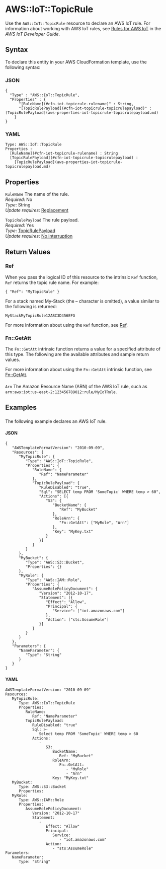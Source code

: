 # AWS::IoT::TopicRule<a name="aws-resource-iot-topicrule"></a>

Use the `AWS::IoT::TopicRule` resource to declare an AWS IoT rule\. For information about working with AWS IoT rules, see [Rules for AWS IoT](https://docs.aws.amazon.com/iot/latest/developerguide/iot-rules.html) in the *AWS IoT Developer Guide*\.

## Syntax<a name="aws-resource-iot-topicrule-syntax"></a>

To declare this entity in your AWS CloudFormation template, use the following syntax:

### JSON<a name="aws-resource-iot-topicrule-syntax.json"></a>

```
{
  "Type" : "AWS::IoT::TopicRule",
  "Properties" : {
      "[RuleName](#cfn-iot-topicrule-rulename)" : String,
      "[TopicRulePayload](#cfn-iot-topicrule-topicrulepayload)" : [TopicRulePayload](aws-properties-iot-topicrule-topicrulepayload.md)
    }
}
```

### YAML<a name="aws-resource-iot-topicrule-syntax.yaml"></a>

```
Type: AWS::IoT::TopicRule
Properties : 
﻿  [RuleName](#cfn-iot-topicrule-rulename) : String
﻿  [TopicRulePayload](#cfn-iot-topicrule-topicrulepayload) : 
    [TopicRulePayload](aws-properties-iot-topicrule-topicrulepayload.md)
```

## Properties<a name="aws-resource-iot-topicrule-properties"></a>

`RuleName`  <a name="cfn-iot-topicrule-rulename"></a>
The name of the rule\.  
*Required*: No  
*Type*: String  
*Update requires*: [Replacement](https://docs.aws.amazon.com/AWSCloudFormation/latest/UserGuide/using-cfn-updating-stacks-update-behaviors.html#update-replacement)

`TopicRulePayload`  <a name="cfn-iot-topicrule-topicrulepayload"></a>
The rule payload\.  
*Required*: Yes  
*Type*: [TopicRulePayload](aws-properties-iot-topicrule-topicrulepayload.md)  
*Update requires*: [No interruption](https://docs.aws.amazon.com/AWSCloudFormation/latest/UserGuide/using-cfn-updating-stacks-update-behaviors.html#update-no-interrupt)

## Return Values<a name="aws-resource-iot-topicrule-return-values"></a>

### Ref<a name="aws-resource-iot-topicrule-return-values-ref"></a>

 When you pass the logical ID of this resource to the intrinsic `Ref` function, `Ref` returns the topic rule name\. For example:

 `{ "Ref": "MyTopicRule" }` 

For a stack named My\-Stack \(the – character is omitted\), a value similar to the following is returned:

 `MyStackMyTopicRule12ABC3D456EFG` 

For more information about using the `Ref` function, see [Ref](https://docs.aws.amazon.com/AWSCloudFormation/latest/UserGuide/intrinsic-function-reference-ref.html)\.

### Fn::GetAtt<a name="aws-resource-iot-topicrule-return-values-fn--getatt"></a>

The `Fn::GetAtt` intrinsic function returns a value for a specified attribute of this type\. The following are the available attributes and sample return values\.

For more information about using the `Fn::GetAtt` intrinsic function, see [Fn::GetAtt](https://docs.aws.amazon.com/AWSCloudFormation/latest/UserGuide/intrinsic-function-reference-getatt.html)\.

#### <a name="aws-resource-iot-topicrule-return-values-fn--getatt-fn--getatt"></a>

`Arn`  <a name="Arn-fn::getatt"></a>
The Amazon Resource Name \(ARN\) of the AWS IoT rule, such as `arn:aws:iot:us-east-2:123456789012:rule/MyIoTRule`\.

## Examples<a name="aws-resource-iot-topicrule--examples"></a>

### <a name="aws-resource-iot-topicrule--examples--"></a>

The following example declares an AWS IoT rule\.

#### JSON<a name="aws-resource-iot-topicrule--examples----json"></a>

```
{
   "AWSTemplateFormatVersion": "2010-09-09",
   "Resources": {
      "MyTopicRule": {
         "Type": "AWS::IoT::TopicRule",
         "Properties": {
            "RuleName": {
               "Ref": "NameParameter"
            },
            "TopicRulePayload": {
               "RuleDisabled": "true",
               "Sql": "SELECT temp FROM 'SomeTopic' WHERE temp > 60",
               "Actions": [{
                  "S3": {
                     "BucketName": {
                        "Ref": "MyBucket"
                     },
                     "RoleArn": {
                        "Fn::GetAtt": ["MyRole", "Arn"]
                     },
                     "Key": "MyKey.txt"
                  }
               }]
            }
         }
      },
      "MyBucket": {
         "Type": "AWS::S3::Bucket",
         "Properties": {}
      },
      "MyRole": {
         "Type": "AWS::IAM::Role",
         "Properties": {
            "AssumeRolePolicyDocument": {
               "Version": "2012-10-17",
               "Statement": [{
                  "Effect": "Allow",
                  "Principal": {
                     "Service": ["iot.amazonaws.com"]
                  },
                  "Action": ["sts:AssumeRole"]
               }]
            }
         }
      }
   },
   "Parameters": {
      "NameParameter": {
         "Type": "String"
      }
   }
}
```

#### YAML<a name="aws-resource-iot-topicrule--examples----yaml"></a>

```
AWSTemplateFormatVersion: "2010-09-09"
Resources: 
   MyTopicRule: 
      Type: AWS::IoT::TopicRule
      Properties: 
         RuleName: 
            Ref: "NameParameter"
         TopicRulePayload: 
            RuleDisabled: "true"
            Sql: >-
               Select temp FROM 'SomeTopic' WHERE temp > 60
            Actions: 
               - 
                  S3: 
                     BucketName: 
                        Ref: "MyBucket"
                     RoleArn: 
                        Fn::GetAtt: 
                           - "MyRole"
                           - "Arn"
                     Key: "MyKey.txt"
   MyBucket: 
      Type: AWS::S3::Bucket
      Properties:
   MyRole: 
      Type: AWS::IAM::Role
      Properties: 
         AssumeRolePolicyDocument: 
            Version: "2012-10-17"
            Statement: 
               - 
                  Effect: "Allow"
                  Principal: 
                     Service: 
                        - "iot.amazonaws.com"
                  Action: 
                     - "sts:AssumeRole"
Parameters: 
   NameParameter: 
      Type: "String"
```